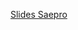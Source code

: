
[Slides Saepro](https://docs.google.com/presentation/d/1cS8HO16vGOp2uoGY4Xt26SyPw14kfx1KNGx19GcB22E/edit?usp=sharing)
